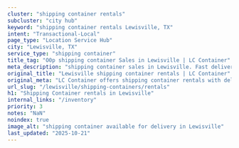 ```yaml
---
cluster: "shipping container rentals"
subcluster: "city hub"
keyword: "shipping container rentals Lewisville, TX"
intent: "Transactional-Local"
page_type: "Location Service Hub"
city: "Lewisville, TX"
service_type: "shipping container"
title_tag: "O0p shipping container Sales in Lewisville | LC Container"
meta_description: "shipping container sales in Lewisville. Fast delivery, competitive pricing. Serving shipping containers area. Quote ID: O0Q. Call (214) 524-4168 for your free quote today."
original_title: "Lewisville shipping container rentals | LC Container"
original_meta: "LC Container offers shipping container rentals with delivery in Lewisville, TX. Local. Fast quotes. Since 2003."
url_slug: "/lewisville/shipping-containers/rentals"
h1: "Shipping Container rentals in Lewisville"
internal_links: "/inventory"
priority: 3
notes: "NaN"
noindex: true
image_alt: "shipping container available for delivery in Lewisville"
last_updated: "2025-10-21"
---
```


<!-- TODO: Add unique city/inventory copy, images, and internal links here. -->
